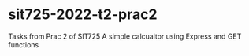 # sit725-2022-t2-prac2
Tasks from Prac 2 of SIT725
A simple calcualtor using Express and GET functions
